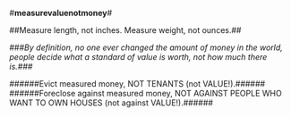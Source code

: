 #**measurevaluenotmoney**#

##Measure length, not inches. Measure weight, not ounces.##

###*By definition, no one ever changed the amount of money in the world, people decide what a standard of value is worth, not how much there is.###*

######Evict measured money, NOT TENANTS (not VALUE!).######
######Foreclose against measured money, NOT AGAINST PEOPLE WHO WANT TO OWN HOUSES (not against VALUE!).######
